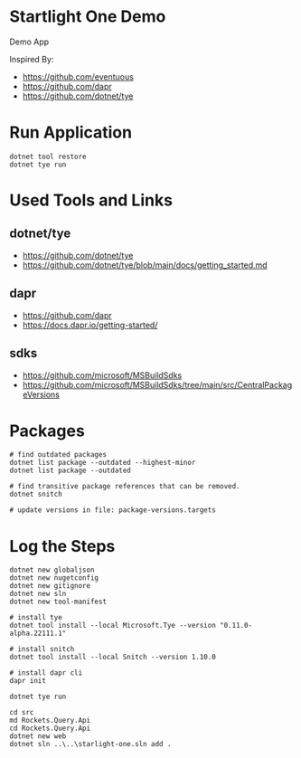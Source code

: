 # Startlight One Demo

Demo App

Inspired By:

* https://github.com/eventuous
* https://github.com/dapr
* https://github.com/dotnet/tye

# Run Application

```
dotnet tool restore
dotnet tye run
```

# Used Tools and Links

## dotnet/tye

* https://github.com/dotnet/tye
* https://github.com/dotnet/tye/blob/main/docs/getting_started.md

## dapr

* https://github.com/dapr
* https://docs.dapr.io/getting-started/

## sdks

* https://github.com/microsoft/MSBuildSdks
* https://github.com/microsoft/MSBuildSdks/tree/main/src/CentralPackageVersions



# Packages

```
# find outdated packages
dotnet list package --outdated --highest-minor
dotnet list package --outdated

# find transitive package references that can be removed.
dotnet snitch

# update versions in file: package-versions.targets

```      

# Log the Steps

```
dotnet new globaljson
dotnet new nugetconfig
dotnet new gitignore
dotnet new sln
dotnet new tool-manifest

# install tye
dotnet tool install --local Microsoft.Tye --version "0.11.0-alpha.22111.1"

# install snitch
dotnet tool install --local Snitch --version 1.10.0

# install dapr cli
dapr init

dotnet tye run
```

```
cd src
md Rockets.Query.Api
cd Rockets.Query.Api
dotnet new web
dotnet sln ..\..\starlight-one.sln add .
```

